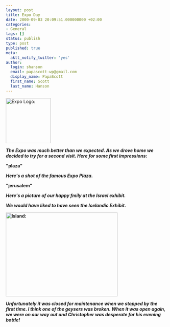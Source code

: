 ```yaml
---
layout: post
title: Expo Day
date: 2000-09-03 20:09:51.000000000 +02:00
categories:
- General
tags: []
status: publish
type: post
published: true
meta:
  aktt_notify_twitter: 'yes'
author:
  login: shanson
  email: papascott-wp@gmail.com
  display_name: PapaScott
  first_name: Scott
  last_name: Hanson
---
```

<p><img src="https://www.papascott.de/wordpress/wp-content/uploads/2000/09/expologo001.gif" height="141" width="140" border="0" alt="Expo Logo: " /></p>
<p><b><i>The Expo was much better than we expected. As we drove home we decided to try for a second visit. Here for some first impressions:</i></p>
<p>"plaza"</p>
<p><i><b>Here's a shot of the famous Expo Plaza.</b></i></p>
<p>"jerusalem"</p>
<p><b><i>Here's a picture of our happy fmily at the Israel exhibit.</i></b></p>
<p><i><b>We would have liked to have seen the Icelandic Exhibit. </b></i></p>
<p><img src="https://www.papascott.de/wordpress/wp-content/uploads/2000/09/island.jpg" height="262" width="350" border="0" alt="Island: " /></p>
<p><i><b>Unfortunately it was closed for maintenance when we stopped by the first time. I think one of the geysers was broken. When it was open again, we were on our way out and Christopher was desperate for his evening bottle!</b></i></b></p>
